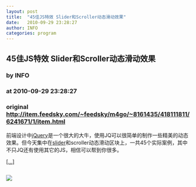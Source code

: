 ```yaml
---
layout: post
title:  "45佳JS特效 Slider和Scroller动态滑动效果"
date:   2010-09-29 23:28:27
author: INFO
categories: program
---
```


## 45佳JS特效 Slider和Scroller动态滑动效果
### by INFO
### at 2010-09-29 23:28:27
### original <http://item.feedsky.com/~feedsky/m4go/~8161435/418111811/6241671/1/item.html>

<p>前端设计中<a href="http://www.m4go.com/tag/jQuery/" title="jQuery">jQuery</a>是一个很大的大牛，使用JQ可以很简单的制作一些精美的动态效果。但今天集中在<a href="http://www.m4go.com/tag/slider/" title="slider">slider</a>和scroller动态滑动区块上，一共45个实际案例，其中不只JQ还有使用其它的JS，相信可以帮到你很多。</p><p><a href="http://www.m4go.com/45-Very-Functional-Javascript-Sliders-and-Scrollers/" title="45佳JS特效 Slider和Scroller动态滑动效果">[...]</a></p><img src="http://www1.feedsky.com/t1/418111811/m4go/feedsky/s.gif?r=http://item.feedsky.com/~feedsky/m4go/~8161435/418111811/6241671/1/item.html" border="0" height="0" width="0"><p><a href="http://www1.feedsky.com/r/l/feedsky/m4go/418111811/art01.html"><img border="0" ismap src="http://www1.feedsky.com/r/i/feedsky/m4go/418111811/art01.gif"></a></p>